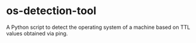 # os-detection-tool
A Python script to detect the operating system of a machine based on TTL values obtained via ping.
